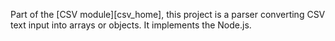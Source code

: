 Part of the [CSV module][csv_home], this project is a parser converting CSV text input into arrays or objects. It implements the Node.js.